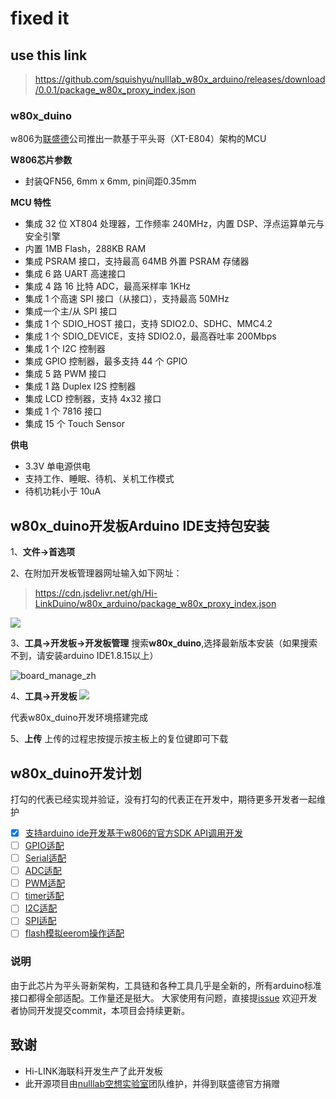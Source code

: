 # fixed it
## use this link
> https://github.com/squishyu/nulllab_w80x_arduino/releases/download/0.0.1/package_w80x_proxy_index.json





### w80x_duino
w806为[联盛德](http://www.winnermicro.com/)公司推出一款基于平头哥（XT-E804）架构的MCU

**W806芯片参数**

- 封装QFN56, 6mm x 6mm, pin间距0.35mm

**MCU 特性**

- 集成 32 位 XT804 处理器，工作频率 240MHz，内置 DSP、浮点运算单元与安全引擎
- 内置 1MB Flash，288KB RAM
- 集成 PSRAM 接口，支持最高 64MB 外置 PSRAM 存储器
- 集成 6 路 UART 高速接口
- 集成 4 路 16 比特 ADC，最高采样率 1KHz
- 集成 1 个高速 SPI 接口（从接口），支持最高 50MHz
- 集成一个主/从 SPI 接口
- 集成 1 个 SDIO_HOST 接口，支持 SDIO2.0、SDHC、MMC4.2
- 集成 1 个 SDIO_DEVICE，支持 SDIO2.0，最高吞吐率 200Mbps
- 集成 1 个 I2C 控制器
- 集成 GPIO 控制器，最多支持 44 个 GPIO
- 集成 5 路 PWM 接口
- 集成 1 路 Duplex I2S 控制器
- 集成 LCD 控制器，支持 4x32 接口
- 集成 1 个 7816 接口
- 集成 15 个 Touch Sensor

**供电**

- 3.3V 单电源供电
- 支持工作、睡眠、待机、关机工作模式
- 待机功耗小于 10uA

## w80x_duino开发板Arduino IDE支持包安装

1、**文件->首选项**

2、在附加开发板管理器网址输入如下网址：

> https://cdn.jsdelivr.net/gh/Hi-LinkDuino/w80x_arduino/package_w80x_proxy_index.json

![](./doc/option_zh.png)

3、**工具->开发板->开发板管理**
搜索**w80x_duino**,选择最新版本安装（如果搜索不到，请安装arduino IDE1.8.15以上）

![board_manage_zh](./doc/board_manager_zh.png)

4、**工具->开发板**
![](./doc/board_chioce.png)

代表w80x_duino开发环境搭建完成

5、**上传**
上传的过程忠按提示按主板上的复位键即可下载

## w80x_duino开发计划
打勾的代表已经实现并验证，没有打勾的代表正在开发中，期待更多开发者一起维护

- [x] [支持arduino ide开发基于w806的官方SDK API调用开发]()
- [ ] [GPIO适配]()
- [ ] [Serial适配]()
- [ ] [ADC适配]()
- [ ] [PWM适配]()
- [ ] [timer适配]()
- [ ] [I2C适配]()
- [ ] [SPI适配]()
- [ ] [flash模拟eerom操作适配]()

### 说明
由于此芯片为平头哥新架构，工具链和各种工具几乎是全新的，所有arduino标准接口都得全部适配。工作量还是挺大。
大家使用有问题，直接提[issue](https://github.com/Hi-LinkDuino/w80x_arduino/issues)
欢迎开发者协同开发提交commit，本项目会持续更新。

## 致谢
- Hi-LINK海联科开发生产了此开发板
- 此开源项目由[nulllab空想实验室](https://github.com/nulllaborg/)团队维护，并得到联盛德官方捐赠

